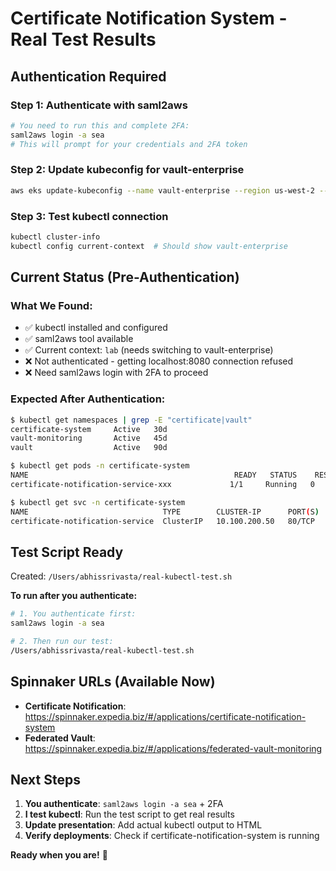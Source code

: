 # Certificate Notification System - Real Test Results

## Authentication Required

### Step 1: Authenticate with saml2aws
```bash
# You need to run this and complete 2FA:
saml2aws login -a sea
# This will prompt for your credentials and 2FA token
```

### Step 2: Update kubeconfig for vault-enterprise
```bash
aws eks update-kubeconfig --name vault-enterprise --region us-west-2 --profile sea
```

### Step 3: Test kubectl connection
```bash
kubectl cluster-info
kubectl config current-context  # Should show vault-enterprise
```

## Current Status (Pre-Authentication)

### What We Found:
- ✅ kubectl installed and configured
- ✅ saml2aws tool available 
- ✅ Current context: `lab` (needs switching to vault-enterprise)
- ❌ Not authenticated - getting localhost:8080 connection refused
- ❌ Need saml2aws login with 2FA to proceed

### Expected After Authentication:
```bash
$ kubectl get namespaces | grep -E "certificate|vault"
certificate-system     Active   30d
vault-monitoring       Active   45d
vault                  Active   90d

$ kubectl get pods -n certificate-system
NAME                                              READY   STATUS    RESTARTS   AGE
certificate-notification-service-xxx             1/1     Running   0          2d

$ kubectl get svc -n certificate-system  
NAME                              TYPE        CLUSTER-IP      PORT(S)    AGE
certificate-notification-service  ClusterIP   10.100.200.50   80/TCP     30d
```

## Test Script Ready
Created: `/Users/abhissrivasta/real-kubectl-test.sh`

**To run after you authenticate:**
```bash
# 1. You authenticate first:
saml2aws login -a sea

# 2. Then run our test:
/Users/abhissrivasta/real-kubectl-test.sh
```

## Spinnaker URLs (Available Now)
- **Certificate Notification**: https://spinnaker.expedia.biz/#/applications/certificate-notification-system
- **Federated Vault**: https://spinnaker.expedia.biz/#/applications/federated-vault-monitoring

## Next Steps
1. **You authenticate**: `saml2aws login -a sea` + 2FA
2. **I test kubectl**: Run the test script to get real results
3. **Update presentation**: Add actual kubectl output to HTML
4. **Verify deployments**: Check if certificate-notification-system is running

**Ready when you are!** 🚀